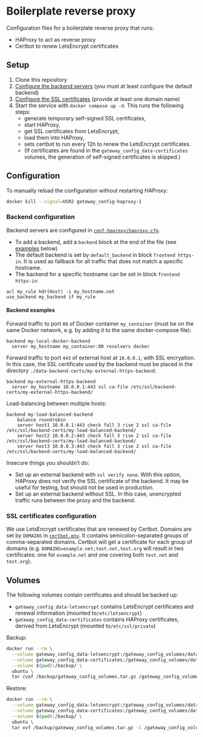 # Boilerplate reverse proxy

Configuration files for a boilerplate reverse proxy that runs:
- HAProxy to act as reverse proxy
- Certbot to renew LetsEncrypt certificates


## Setup

1. Clone this repository
2. [Configure the backend servers](#backend-configuration) (you must at least configure the default backend)
3. [Configure the SSL certificates](#ssl-certificates-configuration) (provide at least one domain name)
4. Start the service with `docker compose up -d`. This runs the following steps:
   - generate temporary self-signed SSL certificates,
   - start HAProxy,
   - get SSL certificates from LetsEncrypt,
   - load them into HAProxy,
   - sets certbot to run every 12h to renew the LetsEncrypt certificates.
   - (If certificates are found in the `gateway_config_data-certificates` volumes, the generation of self-signed certificates is skipped.)


## Configuration

To manually reload the configuration without restarting HAProxy:

```bash
docker kill --signal=USR2 gateway_config-haproxy-1
```

### Backend configuration

Backend servers are configured in [`conf-haproxy/haproxy.cfg`](conf-haproxy/haproxy.cfg).

- To add a backend, add a `backend` block at the end of the file (see [examples](#backend-examples) below)
- The default backend is set by `default_backend` in block `frontend https-in`. It is used as fallback for all traffic that does not match a specific hostname.
- The backend for a specific hostname can be set in block `frontend https-in`:

```
acl my_rule hdr(Host) -i my_hostname.net
use_backend my_backend if my_rule
```

#### Backend examples

Forward traffic to port `80` of Docker container `my_container` (must be on the same Docker network, e.g. by adding it to the same docker-compose file):

```
backend my-local-docker-backend 
  server my_hostname my_container:80 resolvers docker
```

Forward traffic to port `443` of external host at `10.0.0.1`, with SSL encryption. In this case, the SSL certificate used by the backend must be placed in the directory `./data-backend-certs/my-external-https-backend`:

```
backend my-external-https-backend
  server my_hostname 10.0.0.1:443 ssl ca-file /etc/ssl/backend-certs/my-external-https-backend/
```

Load-balancing between multiple hosts:

``` 
backend my-load-balanced-backend
	balance roundrobin
	server host1 10.0.0.1:443 check fall 3 rise 2 ssl ca-file /etc/ssl/backend-certs/my-load-balanced-backend/
	server host2 10.0.0.2:443 check fall 3 rise 2 ssl ca-file /etc/ssl/backend-certs/my-load-balanced-backend/
	server host3 10.0.0.3:443 check fall 3 rise 2 ssl ca-file /etc/ssl/backend-certs/my-load-balanced-backend/
```

Insecure things you shouldn’t do:

- Set up an external backend with `ssl verify none`. With this option, HAProxy does not verify the SSL certificate of the backend. It may be useful for testing, but should not be used in production.
- Set up an external backend without SSL. In this case, unencrypted traffic runs between the proxy and the backend.


### SSL certificates configuration

We use LetsEncrypt certificates that are renewed by Certbot. Domains are set by `DOMAINS` in [`certbot.env`](certbot.env). It contains semicolon-separated groups of comma-separated domains. Certbot will get a certificate for each group of domains (e.g. `DOMAINS=example.net;test.net,test.org` will result in two certificates: one for `example.net` and one covering both `test.net` and `test.org`).


## Volumes

The following volumes contain certificates and should be backed up:

- `gateway_config_data-letsencrypt` contains LetsEncrypt certificates and renewal information (mounted to`/etc/letsencrypt`)
- `gateway_config_data-certificates` contains HAProxy certificates, derived from LetsEncrypt (mounted to`/etc/ssl/private`)

Backup:

```bash
docker run --rm \
  --volume gateway_config_data-letsencrypt:/gateway_config_volumes/data_letsencrypt/ \
  --volume gateway_config_data-certificates:/gateway_config_volumes/data_certificates/ \
  --volume $(pwd):/backup/ \
  ubuntu \
  tar cvaf /backup/gateway_config_volumes.tar.gz /gateway_config_volumes/
```

Restore:

```bash
docker run --rm \
  --volume gateway_config_data-letsencrypt:/gateway_config_volumes/data_letsencrypt/ \
  --volume gateway_config_data-certificates:/gateway_config_volumes/data_certificates/ \
  --volume $(pwd):/backup/ \
  ubuntu \
  tar xvf /backup/gateway_config_volumes.tar.gz -C /gateway_config_volumes/ --strip 1
```
